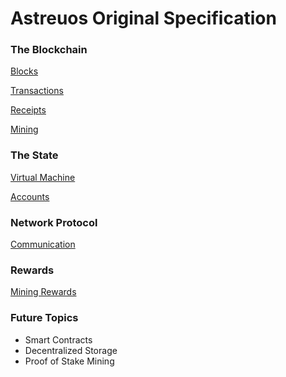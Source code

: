 
# Astreuos Original Specification

### The Blockchain

[Blocks](https://github.com/astreuos/astreuos-specifications/blob/main/blockchain/blocks.md)

[Transactions](https://github.com/astreuos/astreuos-specifications/blob/main/blockchain/transactions.md)

[Receipts](https://github.com/astreuos/astreuos-specifications/blob/main/blockchain/receipts.md)

[Mining](https://github.com/astreuos/astreuos-specifications/blob/main/blockchain/mining.md)

### The State

[Virtual Machine](https://github.com/astreuos/astreuos-specifications/blob/main/state/accounts.md)

[Accounts](https://github.com/astreuos/astreuos-specifications/blob/main/state/accounts.md)

### Network Protocol

[Communication](https://github.com/astreuos/astreuos-specifications/blob/main/network/communication.md)

### Rewards

[Mining Rewards](https://github.com/astreuos/astreuos-specifications/blob/main/rewards/mining.md)

### Future Topics

- Smart Contracts
- Decentralized Storage
- Proof of Stake Mining
